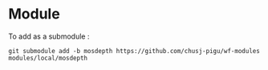 # Module

To add as a submodule :

`git submodule add -b mosdepth https://github.com/chusj-pigu/wf-modules modules/local/mosdepth`